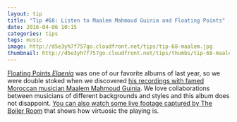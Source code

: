 ```yaml
---
layout: tip
title: "Tip #68: Listen to Maalem Mahmoud Guinia and Floating Points"
date: 2016-04-06 10:15
categories: tips
tags: music
image: http://d5e3yh7f757go.cloudfront.net/tips/tip-68-maalem.jpg
thumbnail: http://d5e3yh7f757go.cloudfront.net/tips/thumbs/tip-68-maalem.jpg
---
```

[Floating Points _Elaenia_](https://open.spotify.com/album/51QBkcL7S3KYdXSSA0zM9R) was one of our favorite albums of last year, so we were double stoked when we discovered [his recordings with famed Moroccan musician Maalem Mahmoud Guinia](https://open.spotify.com/album/4Ui5FMje2UiaVPf6XmveUN). We love collaborations between musicians of different backgrounds and styles and this album does not disappoint. [You can also watch some live footage captured by The Boiler Room](https://www.youtube.com/watch?v=6blGJldtGWw) that shows how virtuosic the playing is.

